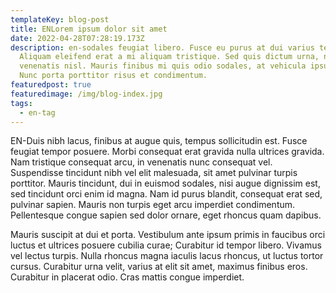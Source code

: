 ```yaml
---
templateKey: blog-post
title: ENLorem ipsum dolor sit amet
date: 2022-04-28T07:28:19.173Z
description: en-sodales feugiat libero. Fusce eu purus at dui varius tempus.
  Aliquam eleifend erat a mi aliquam tristique. Sed quis dictum urna, non
  venenatis nisl. Mauris finibus mi quis odio sodales, at vehicula ipsum luctus.
  Nunc porta porttitor risus et condimentum.
featuredpost: true
featuredimage: /img/blog-index.jpg
tags:
  - en-tag
---
```

EN-Duis nibh lacus, finibus at augue quis, tempus sollicitudin est. Fusce feugiat tempor posuere. Morbi consequat erat gravida nulla ultrices gravida. Nam tristique consequat arcu, in venenatis nunc consequat vel. Suspendisse tincidunt nibh vel elit malesuada, sit amet pulvinar turpis porttitor. Mauris tincidunt, dui in euismod sodales, nisi augue dignissim est, sed tincidunt orci enim id magna. Nam id purus blandit, consequat erat sed, pulvinar sapien. Mauris non turpis eget arcu imperdiet condimentum. Pellentesque congue sapien sed dolor ornare, eget rhoncus quam dapibus.

Mauris suscipit at dui et porta. Vestibulum ante ipsum primis in faucibus orci luctus et ultrices posuere cubilia curae; Curabitur id tempor libero. Vivamus vel lectus turpis. Nulla rhoncus magna iaculis lacus rhoncus, ut luctus tortor cursus. Curabitur urna velit, varius at elit sit amet, maximus finibus eros. Curabitur in placerat odio. Cras mattis congue imperdiet.